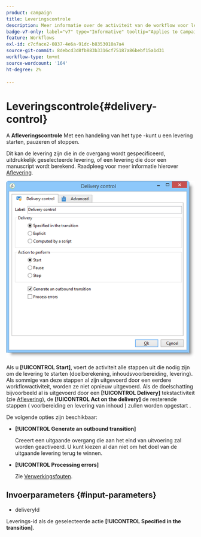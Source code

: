 ```yaml
---
product: campaign
title: Leveringscontrole
description: Meer informatie over de activiteit van de workflow voor leveringsbeheer
badge-v7-only: label="v7" type="Informative" tooltip="Applies to Campaign Classic v7 only"
feature: Workflows
exl-id: c7cface2-0837-4e6a-91dc-b8353010a7a4
source-git-commit: 8debcd3d8fb883b3316cf75187a86bebf15a1d31
workflow-type: tm+mt
source-wordcount: '164'
ht-degree: 2%

---
```


# Leveringscontrole{#delivery-control}



A **Afleveringscontrole** Met een handeling van het type -kunt u een levering starten, pauzeren of stoppen.

Dit kan de levering zijn die in de overgang wordt gespecificeerd, uitdrukkelijk geselecteerde levering, of een levering die door een manuscript wordt berekend. Raadpleeg voor meer informatie hierover [Aflevering](delivery.md).

![](assets/edit_diffusion_act.png)

Als u **[!UICONTROL Start]**, voert de activiteit alle stappen uit die nodig zijn om de levering te starten (doelberekening, inhoudsvoorbereiding, levering). Als sommige van deze stappen al zijn uitgevoerd door een eerdere workflowactiviteit, worden ze niet opnieuw uitgevoerd. Als de doelschatting bijvoorbeeld al is uitgevoerd door een **[!UICONTROL Delivery]** tekstactiviteit (zie [Aflevering](delivery.md)), de **[!UICONTROL Act on the delivery]** de resterende stappen ( voorbereiding en levering van inhoud ) zullen worden opgestart .

De volgende opties zijn beschikbaar:

* **[!UICONTROL Generate an outbound transition]**

   Creeert een uitgaande overgang die aan het eind van uitvoering zal worden geactiveerd. U kunt kiezen al dan niet om het doel van de uitgaande levering terug te winnen.

* **[!UICONTROL Processing errors]**

   Zie [Verwerkingsfouten](monitoring-workflow-execution.md#processing-errors).

## Invoerparameters {#input-parameters}

* deliveryId

Leverings-id als de geselecteerde actie **[!UICONTROL Specified in the transition]**.
